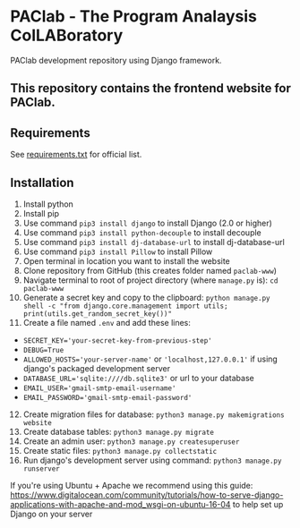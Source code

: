 # PAClab - The Program Analaysis ColLABoratory

PAClab development repository using Django framework.

## This repository contains the frontend website for PAClab.

## Requirements
See [requirements.txt](requirements.txt) for official list.

## Installation
1. Install python
2. Install pip
3. Use command `pip3 install django` to install Django (2.0 or higher)
4. Use command `pip3 install python-decouple` to install decouple
5. Use command `pip3 install dj-database-url` to install dj-database-url
6. Use command `pip3 install Pillow` to install Pillow
7. Open terminal in location you want to install the website
8. Clone repository from GitHub (this creates folder named `paclab-www`)
9. Navigate terminal to root of project directory (where `manage.py` is): `cd paclab-www`
10. Generate a secret key and copy to the clipboard: `python manage.py shell -c "from django.core.management import utils; print(utils.get_random_secret_key())"`
11. Create a file named `.env` and add these lines:
   - `SECRET_KEY='your-secret-key-from-previous-step'`
   - `DEBUG=True`
   - `ALLOWED_HOSTS='your-server-name'` or `'localhost,127.0.0.1'` if using django's packaged development server
   - `DATABASE_URL='sqlite:////db.sqlite3'` or url to your database
   - `EMAIL_USER='gmail-smtp-email-username'`
   - `EMAIL_PASSWORD='gmail-smtp-email-password'`
12. Create migration files for database: `python3 manage.py makemigrations website`
13. Create database tables: `python3 manage.py migrate`
14. Create an admin user: `python3 manage.py createsuperuser`
15. Create static files: `python3 manage.py collectstatic`
16. Run django's development server using command: `python3 manage.py runserver`

If you're using Ubuntu + Apache we recommend using this guide: https://www.digitalocean.com/community/tutorials/how-to-serve-django-applications-with-apache-and-mod_wsgi-on-ubuntu-16-04 to help set up Django on your server
